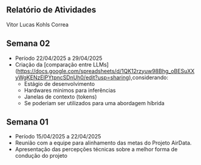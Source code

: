 ## Relatório de Atividades

Vitor Lucas Kohls Correa


## Semana 02

- Período 22/04/2025 a 29/04/2025
- Criação da [comparação entre LLMs] (https://docs.google.com/spreadsheets/d/1QK12rzyuw98Bhg_oBESuXXyWgKENzEIPYtpncSDnUh0/edit?usp=sharing),considerando:
    - Estágio de desenvolvimento
    - Hardwares minimos para inferências
    - Janelas de contexto (tokens)
    - Se poderiam ser utilizados para uma abordagem híbrida

##  Semana 01

- Período 15/04/2025 a 22/04/2025
- Reunião com a equipe para alinhamento das metas do Projeto AirData.
- Apresentação das percepções técnicas sobre a melhor forma de condução do projeto



